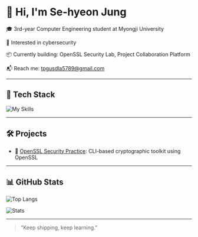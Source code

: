 # 👋 Hi, I'm Se-hyeon Jung

🎓 3rd-year Computer Engineering student at Myongji University  

🔐 Interested in cybersecurity  

📦 Currently building: OpenSSL Security Lab, Project Collaboration Platform  

📬 Reach me: [tpgusdla5789@gmail.com](mailto:tpgusdla5789@gmail.com)

---

## 🔧 Tech Stack

![My Skills](https://skillicons.dev/icons?i=java,python,c,django,react,docker,kubernetes,git,linux,aws,spring)

---

## 🛠️ Projects

- 🔐 [OpenSSL Security Practice](https://github.com/gitIt-sehyeon/OpenSSL): CLI-based cryptographic toolkit using OpenSSL

---

## 📊 GitHub Stats

![Top Langs](https://github-readme-stats.vercel.app/api/top-langs/?username=gitIt-sehyeon&layout=compact&theme=radical)

![Stats](https://github-readme-stats.vercel.app/api?username=gitIt-sehyeon&show_icons=true&theme=radical)

---

> “Keep shipping, keep learning.”

